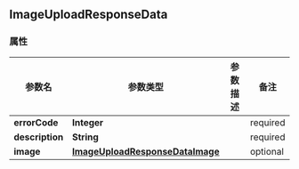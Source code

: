 <a name="ImageUploadResponseData"></a>
## ImageUploadResponseData
### 属性
参数名 | 参数类型 | 参数描述 | 备注
------------ | ------------- | ------------- | -------------
**errorCode** | **Integer** |  |  required 
**description** | **String** |  |  required 
**image** | [**ImageUploadResponseDataImage**](#ImageUploadResponseDataImage) |  |  optional



<markdown src="./ImageUploadResponseDataImage.md"/>
